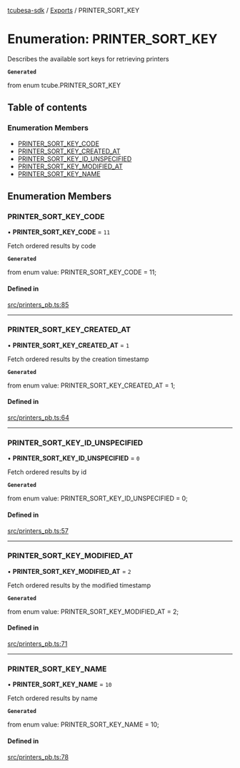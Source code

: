 [tcubesa-sdk](../README.md) / [Exports](../modules.md) / PRINTER\_SORT\_KEY

# Enumeration: PRINTER\_SORT\_KEY

Describes the available sort keys for retrieving printers

**`Generated`**

from enum tcube.PRINTER_SORT_KEY

## Table of contents

### Enumeration Members

- [PRINTER\_SORT\_KEY\_CODE](PRINTER_SORT_KEY.md#printer_sort_key_code)
- [PRINTER\_SORT\_KEY\_CREATED\_AT](PRINTER_SORT_KEY.md#printer_sort_key_created_at)
- [PRINTER\_SORT\_KEY\_ID\_UNSPECIFIED](PRINTER_SORT_KEY.md#printer_sort_key_id_unspecified)
- [PRINTER\_SORT\_KEY\_MODIFIED\_AT](PRINTER_SORT_KEY.md#printer_sort_key_modified_at)
- [PRINTER\_SORT\_KEY\_NAME](PRINTER_SORT_KEY.md#printer_sort_key_name)

## Enumeration Members

### PRINTER\_SORT\_KEY\_CODE

• **PRINTER\_SORT\_KEY\_CODE** = ``11``

Fetch ordered results by code

**`Generated`**

from enum value: PRINTER_SORT_KEY_CODE = 11;

#### Defined in

[src/printers_pb.ts:85](https://github.com/TCUBEAI-TECHNOLOGIES-PRIVATE-LIMITED/ts-sdk/blob/d89536e/src/printers_pb.ts#L85)

___

### PRINTER\_SORT\_KEY\_CREATED\_AT

• **PRINTER\_SORT\_KEY\_CREATED\_AT** = ``1``

Fetch ordered results by the creation timestamp

**`Generated`**

from enum value: PRINTER_SORT_KEY_CREATED_AT = 1;

#### Defined in

[src/printers_pb.ts:64](https://github.com/TCUBEAI-TECHNOLOGIES-PRIVATE-LIMITED/ts-sdk/blob/d89536e/src/printers_pb.ts#L64)

___

### PRINTER\_SORT\_KEY\_ID\_UNSPECIFIED

• **PRINTER\_SORT\_KEY\_ID\_UNSPECIFIED** = ``0``

Fetch ordered results by id

**`Generated`**

from enum value: PRINTER_SORT_KEY_ID_UNSPECIFIED = 0;

#### Defined in

[src/printers_pb.ts:57](https://github.com/TCUBEAI-TECHNOLOGIES-PRIVATE-LIMITED/ts-sdk/blob/d89536e/src/printers_pb.ts#L57)

___

### PRINTER\_SORT\_KEY\_MODIFIED\_AT

• **PRINTER\_SORT\_KEY\_MODIFIED\_AT** = ``2``

Fetch ordered results by the modified timestamp

**`Generated`**

from enum value: PRINTER_SORT_KEY_MODIFIED_AT = 2;

#### Defined in

[src/printers_pb.ts:71](https://github.com/TCUBEAI-TECHNOLOGIES-PRIVATE-LIMITED/ts-sdk/blob/d89536e/src/printers_pb.ts#L71)

___

### PRINTER\_SORT\_KEY\_NAME

• **PRINTER\_SORT\_KEY\_NAME** = ``10``

Fetch ordered results by name

**`Generated`**

from enum value: PRINTER_SORT_KEY_NAME = 10;

#### Defined in

[src/printers_pb.ts:78](https://github.com/TCUBEAI-TECHNOLOGIES-PRIVATE-LIMITED/ts-sdk/blob/d89536e/src/printers_pb.ts#L78)

